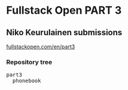 # Fullstack Open PART 3
## Niko Keurulainen submissions 

[fullstackopen.com/en/part3](https://fullstackopen.com/en/part3/node_js_and_express#exercises-3-1-3-6)

### Repository tree
<pre>
part3
  phonebook
</pre>